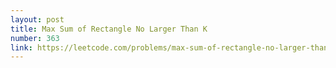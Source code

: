 ```yaml
---
layout: post
title: Max Sum of Rectangle No Larger Than K
number: 363
link: https://leetcode.com/problems/max-sum-of-rectangle-no-larger-than-k
---
```

